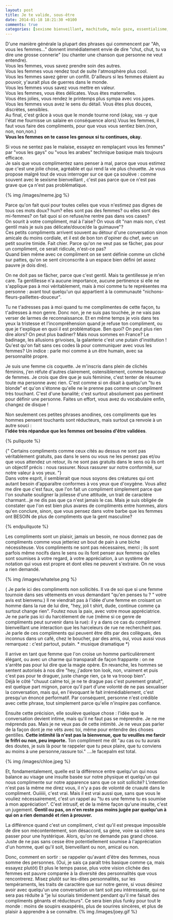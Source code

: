 ```yaml
---
layout: post
title: Je te valide, sous-être
date: 2014-01-18 18:21:30 +0100
comments: true
categories: [sexisme bienveillant, machitude, male gaze, essentialisme, compliment]
---
```



D'une manière générale la plupart des phrases qui commencent par "Ah, vous les femmes..." donnent immédiatement envie de dire "chut, chut, tu va dire une grosse connerie" (ou chanter une chanson que personne ne veut entendre).    
Vous les femmes, vous savez prendre soin des autres.    
Vous les femmes vous rendez tout de suite l'atmosphère plus cool.    
Vous les femmes savez gérer un conflit. D'ailleurs si les femmes étaient au pouvoir, y'aurait plus de guerres dans le monde.    
Vous les femmes vous savez vous mettre en valeur.     
Vous les femmes, vous êtes délicates. Vous êtes maternelles.     
Vous êtes jolies,  vous rendez le printemps plus sympa avec vos jupes.    
Vous les femmes vous avez le sens du détail. Vous êtes plus douces, discrètes, sensibles.    
Au final, c'est grâce à vous que le monde tourne rond (okay, vas -y que l'état me fournisse un salaire en conséquence alors).Vous les femmes, il faut vous faire des compliments, pour que vous vous sentiez bien.(non, non, non,non.)    
**Vous les femmes on te casse les genoux si tu continues, okay.**

<!-- more -->


Si vous ne sentez pas le malaise, essayez en remplaçant vous les femmes" par "vous les gays" ou "vous les arabes" technique basique mais toujours efficace.    
Je sais que vous complimentez sans penser à mal, parce que vous estimez que c'est une jolie chose, agréable et qui rend la vie plus chouette. Je vous propose malgré tout de vous interroger sur ce que ça soulève : comme souvent avec le sexisme bienveillant , c'est pas parce que ce n'est pas grave que ça n'est pas problématique.

{% img /images/meme.jpg %} 

Parce qu'on fait quoi pour toutes celles que vous n'estimez pas dignes de tous ces mots doux? hum? elles sont pas des femmes? ou elles sont des mi-femmes? on fait quoi si on refuse/ne rentre pas dans vos cases?    
On sourit à votre compliment, mal à l'aise? On vous dit "nan mais non, c'est gentil mais je suis pas délicate/douce/de la guimauve"?     
Ces petits compliments arrivent souvent au détour d'une conversation sinon amicale du moins cordiale, et il est de bon ton d'opiner du chef, avec un petit sourire timide. Fait chier. Parce qu'on ne veut pas se fâcher, pas pour un compliment, ce serait ridicule, n'est-ce pas?     
Quand bien même avec ce compliment on se sent définie comme un cliché sur pattes, qu'on se sent circonscrite à un espace bien défini (et assez pauvre je dois dire).

On ne doit pas se fâcher, parce que c'est gentil. Mais ta gentillesse je m'en care. Ta gentillesse n'a aucune importance, aucune pertinence si elle ne s'applique pas à moi véritablement, mais à moi comme tu te représentes ma personne : avant tout quelqu'un qui appartient à la communauté "nichons-fleurs-paillettes-douceur".


Tu ne t'adresses pas à moi quand tu me complimentes de cette façon, tu t'adresses à mon genre. Donc non, je ne suis pas touchée, je ne vais pas verser de larmes de reconnaissance. Et en même temps je vois dans tes yeux la tristesse et l'incompréhension quand je refuse ton compliment, ou que je t'explique en quoi il est problématique. Ben quoi? On peut plus rien dire alors? On peut plus badiner? Mais nous sommes en France? Le badinage, les allusions grivoises, la galanterie c'est une putain d'institution ! Qu'est qu'on fait sans ces codes là pour communiquer avec vous les femmes? Un indice : parle moi comme à un être humain, avec sa personnalité propre.

Je suis une femme cis coquette. Je m'inscris dans plein de clichés féminins, j'en réfute d'autres clairement, ostensiblement, comme beaucoup de femmes. Je crois que dire que je suis féminine, c'est tenter de résumer toute ma personne avec rien. C'est comme si on disait à quelqu'un "tu es blonde" et qu'on s'étonne qu'elle ne le prenne pas comme un compliment très touchant. C'est d'une banalité; c'est surtout absolument pas pertinent pour définir une personne. Faites un effort, vous avez du vocabulaire enfin, changez de disque !

Non seulement ces petites phrases anodines, ces compliments que les hommes pensent touchants sont réducteurs, mais surtout ça renvoie à un autre souci :    
**l'idée très répandue que les femmes ont besoins d'être validées**. 

{% pullquote %}

{" Certains compliments comme ceux cités au dessus ne sont pas véritablement gratuits, pas dans le sens ou vous ne les pensez pas et/ou que vous attendez un retour, ils ne sont pas gratuits dans le sens où ils ont un objectif précis : nous rassurer. Nous rassurer sur notre conformité, sur notre valeur à vos yeux. "}     
Dans votre esprit, il semblerait que nous soyons des créatures qui ont autant besoin d'apparaître conformes à vos yeux que d'oxygène. Vous allez me dire que c'est faux, que l'on fait un compliment simplement parce que l'on souhaite souligner la joliesse d'une attitude, un trait de caractère charmant...je ne dis pas que ça n'est jamais le cas. Mais je suis obligée de constater que l'on est bien plus avares de compliments entre hommes, alors qu'en conclure, sinon, que vous pensez dans votre barbe que les femmes ont BESOIN de plus de compliments que la gent masculine?

{% endpullquote %}

Les compliments sont un plaisir, jamais un besoin, ne nous donnez pas de compliments comme vous jetteriez un bout de pain à une biche nécessiteuse. Vos compliments ne sont pas nécessaires, merci ; ils sont parfois même nocifs dans le sens ou ils font penser aux femmes qu'elles sont soumises à votre regard, à votre appréciation, à un système de notation qui vous est propre et dont elles ne peuvent s'extraire. 
On ne vous a rien demandé.

{% img /images/whatelse.png %} 

( Je parle ici des compliments non sollicités. Il va de soi que si une femme tournoie dans ses vêtements en vous demandant "qu'en penses tu ? " votre avis est bienvenu.) Il ne viendrait pas à l'idée d'une femme en croisant un homme dans la rue de lui dire, "hey, joli t shirt, dude, continue comme ça surtout change rien". Foutez nous la paix, avec votre moue appréciatrice.    
Je ne parle pas ici du harcèlement de rue (même si ce genre de compliments peut survenir dans la rue): il y a dans ce cas du compliment bienveillant une interaction que les harceleurs de rue ne recherchent pas. Je parle de ces compliments qui peuvent être dits par des collègues, des inconnus dans un café, chez le boucher, par des amis, oui, vous aussi vous remarquez : c'est partout, putain. * musique dramatique *)

Il arrive en tant que femme que l'on croise un homme particulièrement élégant, ou avec un charme qui transparaît de façon frappante : on ne s'arrête pas pour lui dire que la magie opère. En revanche, les hommes se sentent autorisés à nos dire "hey, j'adore ton look, non, vraiment et puis c'est pas pour te draguer, juste change rien, ça te va trooop bien".     
Déjà le côté "chuuut calme toi, je ne te drague pas c'est purement gratuit", est quelque part mignon, parce qu'il part d'une volonté de ne pas sexualiser la conversation, mais qui, en l'évoquant le fait irrémédiablement, c'est presqu'un énoncé performatif. Par conséquent, personne n'est crédible avec cette phrase, tout simplement parce qu'elle n'inspire pas confiance.

 Ensuite cette précision, elle soulève quelque chose : l'idée que le conversation devient intime, mais qu'il ne faut pas se méprendre. Je ne me méprends pas. Mais je ne veux pas de cette intimité. Je ne veux pas parler de la façon dont je me vêts avec toi, même pour entendre des choses gentilles. **Cette intimité là n'est pas la bienvenue, que tu veuilles me farcir le frifri ou non, peu importe.** Ton compliment me dit "au cas ou tu aurais des doutes, je suis là pour te rappeler que tu peux plaire, que tu conviens au moins à une personne,rassure toi." ....le facepalm est total. 

{% img /images/chloe.jpeg %} 

Et, fondamentalement, quelle est la différence entre quelqu'un qui nous balance au visage une insulte basée sur notre physique et quelqu'un qui nous complimente sur notre apparence sans que ce soit sollicité? L'intention n'est pas la même me direz vous, il n'y a pas de volonté de cruauté dans le compliment. Ouiiiiii, c'est vrai. Mais il est vrai aussi que, sans que vous le vouliez nécessairement, c'est un rappel au "tu es une femme tu es soumise à mon appréciation".
C'est intrusif, et de la même façon qu'une insulte, c'est un jugement. **Gentil ou pas, on n'en reste pas moins jugée par quelqu'un à qui on a rien demandé et rien à prouver.** 

La différence quand c'est un compliment, c'est qu'il est presque impossible de dire son mécontentement, son désaccord, sa gène, voire sa colère sans passer pour une hystérique. Alors, qu'on ne demande pas grand chose.  Juste de ne pas sans cesse être potentiellement soumise à l'appréciation d'un homme, quel qu'il soit, bienveillant ou non, amical ou non. 

Donc, comment en sortir : se rappeler qu'avant d'être des femmes, nous somme des personnes. (Oui, je sais ça paraît très basique comme ça, mais essayez plutôt) Et plus le temps passe, plus votre vision clichée des femmes est pauvre comparée à la diversité des personnalités que vous rencontrerez. Misez plutôt sur les-dites personnalités, sur les tempéraments, les traits de caractère que sur notre genre, si vous désirez avoir avec quelqu'un une conversation un tant soit peu intéressante, qui ne sera pas réduite à "je lui souriais timidement pendant qu'il me faisait des compliments gênants et réducteurs". Ce sera bien plus funky pour tout le monde : moins de soupirs exaspérés, plus de sourires sincères, et plus de plaisir à apprendre à se connaître.
{% img /images/joey.gif %} 
